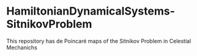 # HamiltonianDynamicalSystems-SitnikovProblem
This repository has de Poincaré maps of the Sitnikov Problem in Celestial Mechanichs
